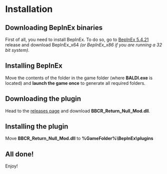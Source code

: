 # Installation

## Downloading BepInEx binaries
First of all, you need to install BepInEx. To do so, go to [BepInEx 5.4.21](https://github.com/BepInEx/BepInEx/releases/tag/v5.4.21) release and download BepInEx_x64 *(or BepInEx_x86 if you are running a 32 bit system)*.

## Installing BepInEx
Move the contents of the folder in the game folder (where **BALDI.exe** is located) and **launch the game once** to generate all required folders.

## Downloading the plugin
Head to the [releases page](https://github.com/artv15/BBCR-Return-Null-BepInEx-Mod/releases) and download **BBCR_Return_Null_Mod.dll**.

## Installing the plugin
Move **BBCR_Return_Null_Mod.dll** to **%GameFolder%\BepInEx\plugins**

## All done!
Enjoy!
